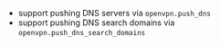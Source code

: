  * support pushing DNS servers via `openvpn.push_dns`
 * support pushing DNS search domains via `openvpn.push_dns_search_domains`
